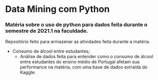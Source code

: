 # Data Mining com Python
### Matéria sobre o uso de python para dados feita durante o semestre de 2021.1 na faculdade.

Repositório feito para armazenar as atividades feita durante a matéria.



* Consumo de álcool entre estudantes;
   * Análise de dados feita para entender como o consumo de álcool entre estudantes do ensino médio de Portugal afetam sua performance na matéria, com uma base de dados extraída do Kaggle.
